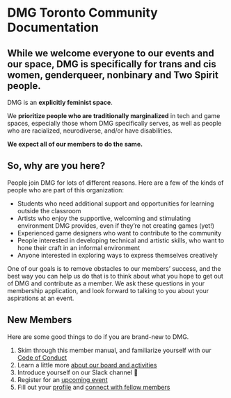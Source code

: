 # DMG Toronto Community Documentation

## While we welcome everyone to our events and our space, **DMG is specifically for trans and cis women, genderqueer, nonbinary and Two Spirit people.**

DMG is an **explicitly feminist space**.

We **prioritize people who are traditionally marginalized** in tech and game spaces, especially those whom DMG specifically serves, as well as people who are racialized, neurodiverse, and/or have disabilities.

**We expect all of our members to do the same.**

## So, why are you here?

People join DMG for lots of different reasons. Here are a few of the kinds of people who are part of this organization:

* Students who need additional support and opportunities for learning outside the classroom
* Artists who enjoy the supportive, welcoming and stimulating environment DMG provides, even if they’re not creating games (yet!)
* Experienced game designers who want to contribute to the community
* People interested in developing technical and artistic skills, who want to hone their craft in an informal environment
* Anyone interested in exploring ways to express themselves creatively


One of our goals is to remove obstacles to our members’ success, and the best way you can help us do that is to think about what you hope to get out of DMG and contribute as a member. We ask these questions in your membership application, and look forward to talking to you about your aspirations at an event.

## New Members

Here are some good things to do if you are brand-new to DMG.

1. Skim through this member manual, and familiarize yourself with our [Code of Conduct](/code-of-conduct.md)
2. Learn a little more [about our board and activities](https://dmg.to/about)
3. Introduce yourself on our Slack channel 👋
4. Register for an [upcoming event](https://dmg.to/events)
5. Fill out your [profile](https://dmg.to/members/profile/edit) and [connect with fellow members](https://dmg.to/members/social)